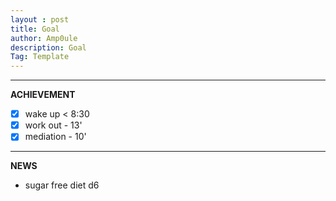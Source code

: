 ```yaml
---
layout : post
title: Goal
author: Amp0ule
description: Goal
Tag: Template
---
```


*****
**ACHIEVEMENT**

- [x] wake up < 8:30
- [x] work out - 13'
- [x] mediation - 10'

*****
**NEWS**

- sugar free diet d6






